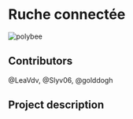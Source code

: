 
<h1> Ruche connectée </h1>

![polybee](https://www.sciencesetavenir.fr/assets/img/2013/07/17/cover-r4x3w1000-57df358a3ec0c-nid-d-abeille.jpg)

<h2> Contributors </h2>

@LeaVdv, @Slyv06, @golddogh

<h2> Project description </h2>
